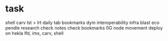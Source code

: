# task
shell
carv
lst > lrt
daily tab
bookmarks
dym
interoperability infra
blast eco
pendle
research
check notes
check bookmarks
0G node
movement
deploy on hekla
lfd, imx, carv, shell
